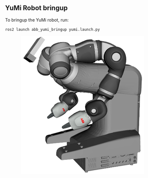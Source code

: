 ## YuMi Robot bringup
To bringup the YuMi robot, run:  
```
ros2 launch abb_yumi_bringup yumi.launch.py
```

<p align="center">
  <img valign="middle" src=./yumi.png width="400" height="450">
</p>
